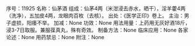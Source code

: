 序号：11925
名称：仙茅酒
组成：仙茅4两（米泔浸去赤水，晒干），淫羊藿4两（洗净），五加皮4两，龙眼肉百枚（去核）。
出处：《医学正印》卷上。
主治：男子虚损，阳痿不举。
加减：None
功效：None
用法用量：上药用无灰好酒18斤，浸3-7日取服。兼服葆真丸，殊有奇效。
制备方法：None
临床应用：None
各家论述：None
用药禁忌：None
附注：None
